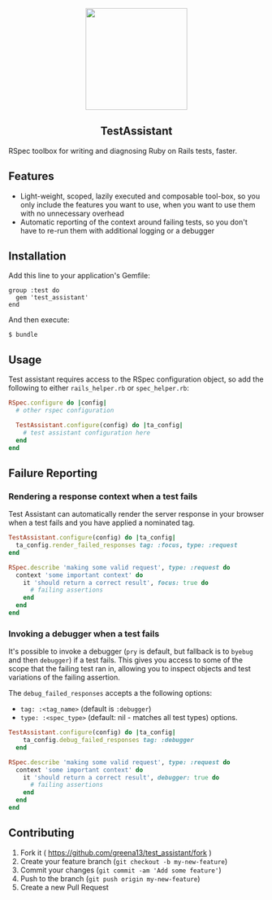 <p align="center">
  <img src="https://svgshare.com/i/CRk.svg" width="200px" /><br/>
  <h2 align="center">TestAssistant</h2>
</p>

RSpec toolbox for writing and diagnosing Ruby on Rails tests, faster.

## Features

* Light-weight, scoped, lazily executed and composable tool-box, so you only include the features you want to use, when you want to use them with no unnecessary overhead
* Automatic reporting of the context around failing tests, so you don't have to re-run them with additional logging or a debugger

## Installation

Add this line to your application's Gemfile:

    group :test do
      gem 'test_assistant'
    end

And then execute:

    $ bundle

## Usage

Test assistant requires access to the RSpec configuration object, so add the following to either `rails_helper.rb` or `spec_helper.rb`:

```ruby
RSpec.configure do |config|
  # other rspec configuration

  TestAssistant.configure(config) do |ta_config|
    # test assistant configuration here
  end
end
```

## Failure Reporting

### Rendering a response context when a test fails

Test Assistant can automatically render the server response in your browser when a test fails and you have applied a nominated tag.

```ruby
TestAssistant.configure(config) do |ta_config|
  ta_config.render_failed_responses tag: :focus, type: :request
end
```

```ruby
RSpec.describe 'making some valid request', type: :request do
  context 'some important context' do
    it 'should return a correct result', focus: true do
      # failing assertions
    end
  end
end
```

### Invoking a debugger when a test fails

It's possible to invoke a debugger (`pry` is default, but fallback is to `byebug` and then `debugger`) if a test fails. This gives you access to some of the scope that the failing test ran in, allowing you to inspect objects and test variations of the failing assertion.

The `debug_failed_responses` accepts a the following options:

* `tag: :<tag_name>` (default is `:debugger`)
* `type: :<spec_type>` (default: nil - matches all test types) options.

```ruby
TestAssistant.configure(config) do |ta_config|
    ta_config.debug_failed_responses tag: :debugger
  end
```

```ruby
RSpec.describe 'making some valid request', type: :request do
  context 'some important context' do
    it 'should return a correct result', debugger: true do
      # failing assertions
    end
  end
end
```

## Contributing

1. Fork it ( https://github.com/greena13/test_assistant/fork )
2. Create your feature branch (`git checkout -b my-new-feature`)
3. Commit your changes (`git commit -am 'Add some feature'`)
4. Push to the branch (`git push origin my-new-feature`)
5. Create a new Pull Request
